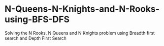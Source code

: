 # N-Queens-N-Knights-and-N-Rooks-using-BFS-DFS
Solving the N Rooks, N Queens and N Knights problem using Breadth first search and  Depth First Search

